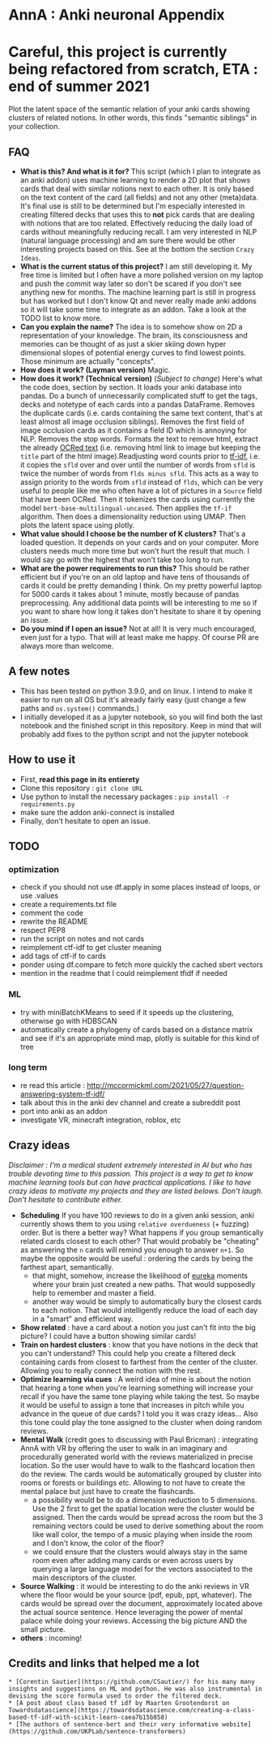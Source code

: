 # AnnA : Anki neuronal Appendix
# **Careful, this project is currently being refactored from scratch, ETA : end of summer 2021**
Plot the latent space of the semantic relation of your anki cards showing clusters of related notions. In other words, this finds "semantic siblings" in your collection.



## FAQ
* **What is this? And what is it for?** This script (which I plan to integrate as an anki addon) uses machine learning to render a 2D plot that shows cards that deal with similar notions next to each other. It is only based on the text content of the card (all fields) and not any other (meta)data. It's final use is still to be determined but I'm especially interested in creating filtered decks that uses this to **not** pick cards that are dealing with notions that are too related. Effectively reducing the daily load of cards without meaningfully reducing recall. I am very interested in NLP (natural language processing) and am sure there would be other interesting projects based on this. See at the bottom the section `Crazy Ideas`.
* **What is the current status of this project?** I am still developing it. My free time is limited but I often have a more polished version on my laptop and push the commit way later so don't be scared if you don't see anything new for months. The machine learning part is still in progress but has worked but I don't know Qt and never really made anki addons so it will take some time to integrate as an addon. Take a look at the TODO list to know more.
* **Can you explain the name?** The idea is to somehow show on 2D a representation of your knowledge. The brain, its consciousness and memories can be thought of as just a skier skiing down hyper dimensional slopes of potential energy curves to find lowest points. Those minimum are actually "concepts". 
* **How does it work? (Layman version)** Magic.
* **How does it work? (Technical version)** (*Subject to change*) Here's what the code does, section by section. It loads your anki database into pandas. Do a bunch of unnecessarily complicated stuff to get the tags, decks and notetype of each cards into a pandas DataFrame. Removes the duplicate cards (i.e. cards containing the same text content, that's at least almost all image occlusion siblings). Removes the first field of image occlusion cards as it contains a field ID which is annoying for NLP. Removes the stop words. Formats the text to remove html, extract the already [OCRed text](https://ankiweb.net/shared/info/450181164) (i.e. removing html link to image but keeping the `title` part of the html image).Readjusting word counts prior to [tf-idf](https://en.wikipedia.org/wiki/Tf%E2%80%93idf), i.e.  it copies the `sfld` over and over until the number of words from `sfld` is twice the number of words from `flds minus sfld`. This acts as a way to assign priority to the words from `sfld` instead of `flds`, which can be very useful to people like me who often have a lot of pictures in a `Source` field that have been OCRed. Then it tokenizes the cards using currently the model `bert-base-multilingual-uncased`. Then applies the `tf-if` algorithm.  Then does a dimensionality reduction using UMAP. Then plots the latent space using plotly.
* **What value should I choose be the number of K clusters?** That's a loaded question. It depends on your cards and on your computer. More clusters needs much more time but won't hurt the result that much. I would say go with the highest that won't take too long to run.
* **What are the power requirements to run this?** This should be rather efficient but if you're on an old laptop and have tens of thousands of cards it could be pretty demanding I think. On my pretty powerful laptop for 5000 cards it takes about 1 minute, mostly because of pandas preprocessing. Any additional data points will be interesting to me so if you want to share how long it takes don't hesitate to share it by opening an issue.
* **Do you mind if I open an issue?** Not at all! It is very much encouraged, even just for a typo. That will at least make me happy. Of course PR are always more than welcome.


## A few notes 
* This has been tested on python 3.9.0, and on linux. I intend to make it easier to run on all OS but it's already fairly easy (just change a few paths and `os.system()` commands.)
* I initially developed it as a jupyter notebook, so you will find both the last notebook and the finished script in this repository. Keep in mind that will probably add fixes to the python script and not the jupyter notebook


## How to use it
* First, **read this page in its entierety**
* Clone this repository : `git clone URL`
* Use python to install the necessary packages : `pip install -r requirements.py`
* make sure the addon anki-connect is installed
* Finally, don't hesitate to open an issue.


## TODO
### optimization
* check if you should not use df.apply in some places instead of loops, or use .values
* create a requirements.txt file
* comment the code
* rewrite the README
* respect PEP8
* run the script on notes and not cards
* reimplement ctf-idf to get cluster meaning
* add tags of ctf-if to cards
* ponder using df.compare to fetch more quickly the cached sbert vectors
* mention in the readme that I could reimplement tfidf if needed

### ML
* try with miniBatchKMeans to seed if it speeds up the clustering, otherwise go with HDBSCAN
* automatically create a phylogeny of cards based on a distance matrix and see if it's an appropriate mind map, plotly is suitable for this kind of tree

### long term
* re read this article : http://mccormickml.com/2021/05/27/question-answering-system-tf-idf/
* talk about this in the anki dev channel and create a subreddit post
* port into anki as an addon
* investigate VR, minecraft integration, roblox, etc


## Crazy ideas 
*Disclaimer : I'm a medical student extremely interested in AI but who has trouble devoting time to this passion. This project is a way to get to know machine learning tools but can have practical applications. I like to have crazy ideas to motivate my projects and they are listed belows. Don't laugh. Don't hesitate to contribute either.*
* **Scheduling** If you have 100 reviews to do in a given anki session, anki currently shows them to you using `relative overdueness` (+ fuzzing) order. But is there a better way? What happens if you group semantically related cards closest to each other? That would probably be "cheating" as answering the `n` cards will remind you enough to answer `n+1`. So maybe the opposite would be useful : ordering the cards by being the farthest apart, semantically.
    * that might, somehow, increase the likelihood of [eureka](https://en.wikipedia.org/wiki/Eureka_(word)) moments where your brain just created a new paths. That would supposedly help to remember and master a field.
    * another way would be simply to automatically bury the closest cards to each notion. That would intelligently reduce the load of each day in a "smart" and efficient way.
* **Show related** : have a card about a notion you just can't fit into the big picture? I could have a button showing similar cards!
* **Train on hardest clusters** : know that you have notions in the deck that you can't understand? This could help you create a filtered deck containing cards from closest to farthest from the center of the cluster. Allowing you to really connect the notion with the rest.
* **Optimize learning via cues** : A weird idea of mine is about the notion that hearing a tone when you're learning something will increase your recall if you have the same tone playing while taking the test. So maybe it would be useful to assign a tone that increases in pitch while you advance in the queue of due cards? I told you it was crazy ideas... Also this tone could play the tone assigned to the cluster when doing random reviews.
* **Mental Walk** (credit goes to discussing with Paul Bricman) : integrating AnnA with VR by offering the user to walk in an imaginary and procedurally generated world with the reviews materialized in precise location. So the user would have to walk to the flashcard location then do the review. The cards would be automatically grouped by cluster into rooms or forests or buildings etc. Allowing to not have to create the mental palace but just have to create the flashcards.
    * a possibility would be to do a dimension reduction to 5 dimensions. Use the 2 first to get the spatial location were the cluster would be assigned. Then the cards would be spread across the room but the 3 remaining vectors could be used to derive something about the room like wall color, the tempo of a music playing when inside the room and I don't know, the color of the floor?
    * we could ensure that the clusters would always stay in the same room even after adding many cards or even across users by querying a large language model for the vectors associated to the main descriptors of the cluster.
* **Source Walking** : it would be interesting to do the anki reviews in VR where the floor would be your source (pdf, epub, ppt, whatever). The cards would be spread over the document, approximately located above the actual source sentence. Hence leveraging the power of mental palace while doing your reviews. Accessing the big picture AND the small picture.
* **others** : incoming!


## Credits and links that helped me a lot
    * [Corentin Sautier](https://github.com/CSautier/) for his many many insights and suggestions on ML and python. He was also instrumental in devising the score formula used to order the filtered deck.
    * [A post about class based tf idf by Maarten Grootendorst on Towardsdatascience](https://towardsdatascience.com/creating-a-class-based-tf-idf-with-scikit-learn-caea7b15b858)
    * [The authors of sentence-bert and their very informative website](https://github.com/UKPLab/sentence-transformers)
